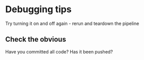 # Debugging tips

Try turning it on and off again - rerun and teardown the pipeline

## Check the obvious

Have you committed all code?
Has it been pushed?

